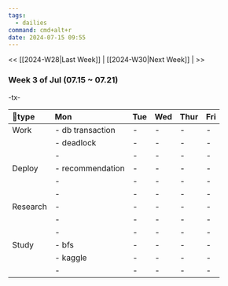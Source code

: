 ```yaml
---
tags:
  - dailies
command: cmd+alt+r
date: 2024-07-15 09:55
---
```

<< [[2024-W28|Last Week]] | [[2024-W30|Next Week]] | >>

### Week 3  of  Jul (07.15  ~ 07.21)

-tx-

| type    | Mon              | Tue | Wed | Thur | Fri |
| :------- | :--------------- | :-- | :-- | :--- | :-- |
| Work     | - db transaction | -   | -   | -    | -   |
|          | - deadlock       | -   | -   | -    | -   |
|          | -                | -   | -   | -    | -   |
| Deploy   | - recommendation | -   | -   | -    | -   |
|          | -                | -   | -   | -    | -   |
|          | -                | -   | -   | -    | -   |
| Research | -                | -   | -   | -    | -   |
|          | -                | -   | -   | -    | -   |
|          | -                | -   | -   | -    | -   |
| Study    | - bfs            | -   | -   | -    | -   |
|          | - kaggle         | -   | -   | -    | -   |
|          | -                | -   | -   | -    | -   |

